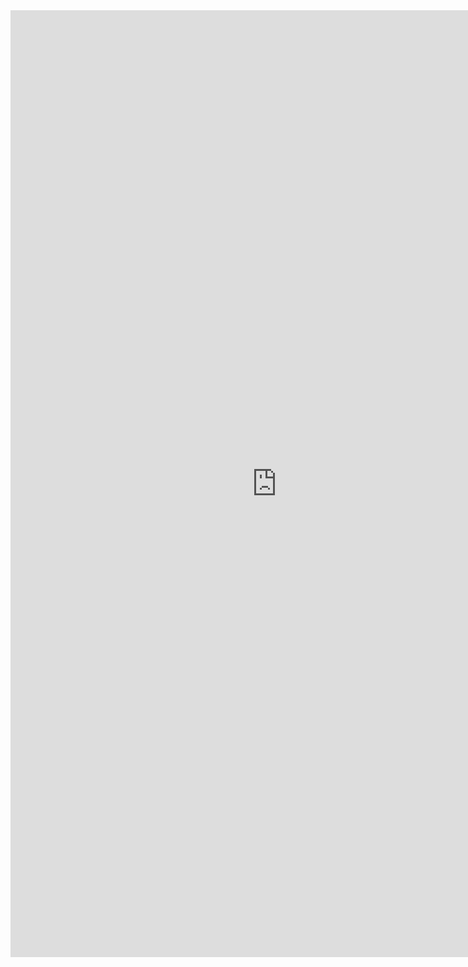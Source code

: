 <iframe src="https://math-for-dummies.github.io/g" style="border:0px #ffffff none;" name="myiFrame" scrolling="yes" frameborder="1" marginheight="0px" marginwidth="0px" height="1515px" width="851px" fullscreen></iframe>

